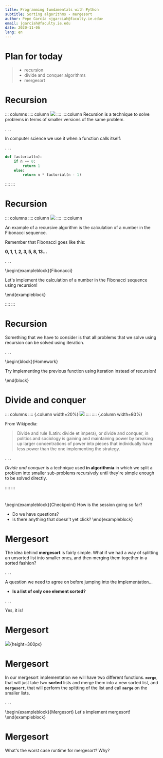 ```yaml
---
title: Programming fundamentals with Python
subtitle: Sorting algorithms - mergesort
author: Pepe García <jgarciah@faculty.ie.edu>
email: jgarciah@faculty.ie.edu
date: 2020-11-06
lang: en
---
```


# Plan for today

>- recursion
>- divide and conquer algorithms
>- mergesort

# Recursion

::: columns
:::: column
![](./img/recursive-book.jpeg)
::::
::::column
Recursion is a technique to solve problems in terms of smaller versions of the
same problem.

. . .

In computer science we use it when a function calls itself:

. . .

```python
def factorial(n):
    if n == 0:
        return 1
    else:
        return n * factorial(n - 1)
```

::::
:::

# Recursion

::: columns
:::: column
![](./img/droste.jpg)
::::
::::column

An example of a recursive algorithm is the calculation of a number in the
Fibonacci sequence.

Remember that Fibonacci goes like this:

**0, 1, 1, 2, 3, 5, 8, 13...**

. . .

\begin{exampleblock}{Fibonacci}

Let's implement the calculation of a number in the Fibonacci sequence using recursion!

\end{exampleblock}

::::
:::

# Recursion

Something that we have to consider is that all problems that we solve using
recursion can be solved using iteration.

. . .

\begin{block}{Homework}

Try implementing the previous function using iteration instead of recursion!

\end{block}

# Divide and conquer

::: columns
:::: {.column width=20%}
![](./img/Philip-ii-of-macedon.jpg)
::::
:::: {.column width=80%}

From Wikipedia:

> Divide and rule (Latin: divide et impera), or divide and conquer, in politics
> and sociology is gaining and maintaining power by breaking up larger
> concentrations of power into pieces that individually have less power than the
> one implementing the strategy.

. . .

_Divide and conquer_ is a technique used **in algorithmia** in which we split a
problem into smaller sub-problems recursively until they're simple enough to be
solved directly.

::::
:::

# 

\begin{exampleblock}{Checkpoint}
How is the session going so far?
- Do we have questions?
- Is there anything that doesn't yet click?
\end{exampleblock}

# Mergesort

The idea behind **mergesort** is fairly simple.  What if we had a way of
splitting an unsorted list into smaller ones, and then merging them together in
a sorted fashion?

. . .

A question we need to agree on before jumping into the implementation...

- **Is a list of only one element sorted?**

. . .

Yes, it is!

# Mergesort

![](./img/mergesort.png){height=300px}

# Mergesort

In our mergesort implementation we will have two different functions.
**`merge`**, that will just take two **sorted** lists and merge them into a new
sorted list, and **`mergesort`**, that will perform the splitting of the list
and call **`merge`** on the smaller lists.

. . .

\begin{exampleblock}{Mergesort}
Let's implement mergesort!
\end{exampleblock}

# Mergesort

What's the worst case runtime for mergesort?  Why?